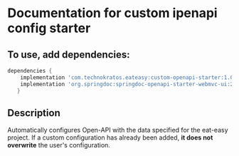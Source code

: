 # Documentation for custom ipenapi config starter

## To use, add dependencies:
```groovy
dependencies {
    implementation 'com.technokratos.eateasy:custom-openapi-starter:1.0.0'
    implementation 'org.springdoc:springdoc-openapi-starter-webmvc-ui:2.5.0'
   }
   ```
   
## Description
Automatically configures Open-API with the data specified for the eat-easy project. 
If a custom configuration has already been added, **it does not overwrite** the user's configuration.